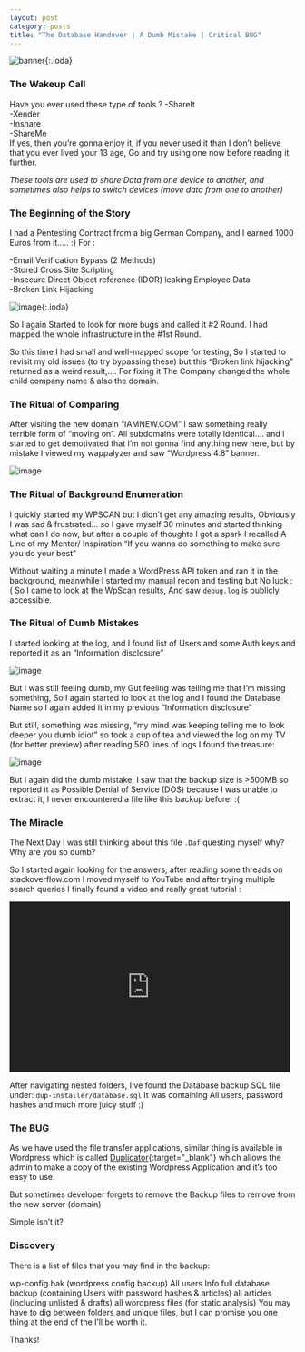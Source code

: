 ```yaml
---
layout: post
category: posts
title: "The Database Handover | A Dumb Mistake | Critical BUG"
---
```


![banner](https://miro.medium.com/v2/resize:fit:720/format:webp/1*xCrUUPjQj7flq5ReQUfcXA.png){:.ioda}

### The Wakeup Call
Have you ever used these type of tools ?
-ShareIt<br/>
-Xender<br/>
-Inshare<br/>
-ShareMe<br/>
If yes, then you’re gonna enjoy it, if you never used it than I don’t believe that you ever lived your 13 age, Go and try using one now before reading it further.

*These tools are used to share Data from one device to another, and sometimes also helps to switch devices (move data from one to another)*

### The Beginning of the Story
I had a Pentesting Contract from a big German Company, and I earned 1000 Euros from it….. :) For :

-Email Verification Bypass (2 Methods)<br/>
-Stored Cross Site Scripting<br/>
-Insecure Direct Object reference (IDOR) leaking Employee Data<br/>
-Broken Link Hijacking<br/>

![image](https://miro.medium.com/v2/resize:fit:720/format:webp/1*n3DAfWFDWbRSHKtRE86ZVQ.png){:.ioda}

So I again Started to look for more bugs and called it #2 Round. I had mapped the whole infrastructure in the #1st Round.

So this time I had small and well-mapped scope for testing, So I started to revisit my old issues (to try bypassing these) but this “Broken link hijacking” returned as a weird result,…. For fixing it The Company changed the whole child company name & also the domain.

### The Ritual of Comparing
After visiting the new domain “IAMNEW.COM” I saw something really terrible form of “moving on”. All subdomains were totally Identical…. and I started to get demotivated that I’m not gonna find anything new here, but by mistake I viewed my wappalyzer and saw “Wordpress 4.8” banner.

![image](https://miro.medium.com/v2/resize:fit:440/format:webp/1*jQ_rudboUxgB-QixF0mEZQ.gif)

### The Ritual of Background Enumeration
I quickly started my WPSCAN but I didn’t get any amazing results, Obviously I was sad & frustrated… so I gave myself 30 minutes and started thinking what can I do now, but after a couple of thoughts I got a spark I recalled A Line of my Mentor/ Inspiration “If you wanna do something to make sure you do your best”

Without waiting a minute I made a WordPress API token and ran it in the background, meanwhile I started my manual recon and testing but No luck :(
So I came to look at the WpScan results, And saw `debug.log` is publicly accessible.

### The Ritual of Dumb Mistakes
I started looking at the log, and I found list of Users and some Auth keys and reported it as an “Information disclosure”

![image](https://miro.medium.com/v2/resize:fit:720/format:webp/1*L1zj18S9eLUl28FR8RZ1aQ.png)

But I was still feeling dumb, my Gut feeling was telling me that I’m missing something, So I again started to look at the log and I found the Database Name so I again added it in my previous “Information disclosure”

But still, something was missing, “my mind was keeping telling me to look deeper you dumb idiot” so took a cup of tea and viewed the log on my TV (for better preview) after reading 580 lines of logs I found the treasure:

![image](https://miro.medium.com/v2/resize:fit:720/format:webp/1*qxBl4V0C131ob-EswiVMfQ.png)

But I again did the dumb mistake, I saw that the backup size is >500MB so reported it as Possible Denial of Service (DOS) because I was unable to extract it, I never encountered a file like this backup before. :(

### The Miracle
The Next Day I was still thinking about this file `.Daf` questing myself why? Why are you so dumb?

So I started again looking for the answers, after reading some threads on stackoverflow.com I moved myself to YouTube and after trying multiple search queries I finally found a video and really great tutorial :

<iframe width="98%" height="300" class="ioda" style="filter:invert(100%)"
src="https://www.youtube.com/embed/d7JrZYoiRuE"  
frameborder="0"  
allow="accelerometer; autoplay; encrypted-media; gyroscope; picture-in-picture"></iframe> 

After navigating nested folders, I’ve found the Database backup SQL file under: `dup-installer/database.sql`
It was containing All users, password hashes and much more juicy stuff :)

### The BUG
As we have used the file transfer applications, similar thing is available in Wordpress which is called [Duplicator](https://wordpress.org/plugins/duplicator/){:target="_blank"} which allows the admin to make a copy of the existing Wordpress Application and it’s too easy to use.

But sometimes developer forgets to remove the Backup files to remove from the new server (domain)

Simple isn’t it?

### Discovery
There is a list of files that you may find in the backup:

wp-config.bak (wordpress config backup)
All users Info
full database backup (containing Users with password hashes & articles)
all articles (including unlisted & drafts)
all wordpress files (for static analysis)
You may have to dig between folders and unique files, but I can promise you one thing at the end of the I’ll be worth it.<br/>

Thanks!